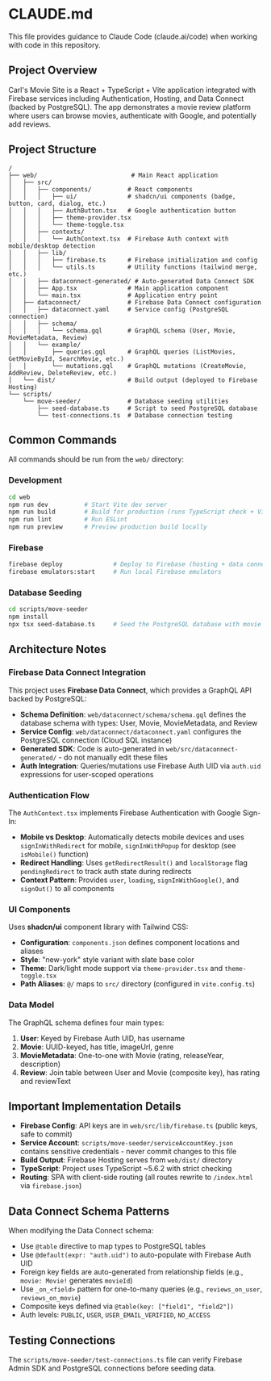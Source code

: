 # CLAUDE.md

This file provides guidance to Claude Code (claude.ai/code) when working with code in this repository.

## Project Overview

Carl's Movie Site is a React + TypeScript + Vite application integrated with Firebase services including Authentication, Hosting, and Data Connect (backed by PostgreSQL). The app demonstrates a movie review platform where users can browse movies, authenticate with Google, and potentially add reviews.

## Project Structure

```
/
├── web/                          # Main React application
│   ├── src/
│   │   ├── components/          # React components
│   │   │   ├── ui/              # shadcn/ui components (badge, button, card, dialog, etc.)
│   │   │   ├── AuthButton.tsx   # Google authentication button
│   │   │   ├── theme-provider.tsx
│   │   │   └── theme-toggle.tsx
│   │   ├── contexts/
│   │   │   └── AuthContext.tsx  # Firebase Auth context with mobile/desktop detection
│   │   ├── lib/
│   │   │   ├── firebase.ts      # Firebase initialization and config
│   │   │   └── utils.ts         # Utility functions (tailwind merge, etc.)
│   │   ├── dataconnect-generated/ # Auto-generated Data Connect SDK
│   │   ├── App.tsx              # Main application component
│   │   └── main.tsx             # Application entry point
│   ├── dataconnect/             # Firebase Data Connect configuration
│   │   ├── dataconnect.yaml     # Service config (PostgreSQL connection)
│   │   ├── schema/
│   │   │   └── schema.gql       # GraphQL schema (User, Movie, MovieMetadata, Review)
│   │   └── example/
│   │       ├── queries.gql      # GraphQL queries (ListMovies, GetMovieById, SearchMovie, etc.)
│   │       └── mutations.gql    # GraphQL mutations (CreateMovie, AddReview, DeleteReview, etc.)
│   └── dist/                    # Build output (deployed to Firebase Hosting)
└── scripts/
    └── move-seeder/             # Database seeding utilities
        ├── seed-database.ts     # Script to seed PostgreSQL database
        └── test-connections.ts  # Database connection testing
```

## Common Commands

All commands should be run from the `web/` directory:

### Development
```bash
cd web
npm run dev          # Start Vite dev server
npm run build        # Build for production (runs TypeScript check + Vite build)
npm run lint         # Run ESLint
npm run preview      # Preview production build locally
```

### Firebase
```bash
firebase deploy              # Deploy to Firebase (hosting + data connect)
firebase emulators:start     # Run local Firebase emulators
```

### Database Seeding
```bash
cd scripts/move-seeder
npm install
npx tsx seed-database.ts     # Seed the PostgreSQL database with movie data
```

## Architecture Notes

### Firebase Data Connect Integration

This project uses **Firebase Data Connect**, which provides a GraphQL API backed by PostgreSQL:

- **Schema Definition**: `web/dataconnect/schema/schema.gql` defines the database schema with types: User, Movie, MovieMetadata, and Review
- **Service Config**: `web/dataconnect/dataconnect.yaml` configures the PostgreSQL connection (Cloud SQL instance)
- **Generated SDK**: Code is auto-generated in `web/src/dataconnect-generated/` - do not manually edit these files
- **Auth Integration**: Queries/mutations use Firebase Auth UID via `auth.uid` expressions for user-scoped operations

### Authentication Flow

The `AuthContext.tsx` implements Firebase Authentication with Google Sign-In:

- **Mobile vs Desktop**: Automatically detects mobile devices and uses `signInWithRedirect` for mobile, `signInWithPopup` for desktop (see `isMobile()` function)
- **Redirect Handling**: Uses `getRedirectResult()` and `localStorage` flag `pendingRedirect` to track auth state during redirects
- **Context Pattern**: Provides `user`, `loading`, `signInWithGoogle()`, and `signOut()` to all components

### UI Components

Uses **shadcn/ui** component library with Tailwind CSS:

- **Configuration**: `components.json` defines component locations and aliases
- **Style**: "new-york" style variant with slate base color
- **Theme**: Dark/light mode support via `theme-provider.tsx` and `theme-toggle.tsx`
- **Path Aliases**: `@/` maps to `src/` directory (configured in `vite.config.ts`)

### Data Model

The GraphQL schema defines four main types:

1. **User**: Keyed by Firebase Auth UID, has username
2. **Movie**: UUID-keyed, has title, imageUrl, genre
3. **MovieMetadata**: One-to-one with Movie (rating, releaseYear, description)
4. **Review**: Join table between User and Movie (composite key), has rating and reviewText

## Important Implementation Details

- **Firebase Config**: API keys are in `web/src/lib/firebase.ts` (public keys, safe to commit)
- **Service Account**: `scripts/move-seeder/serviceAccountKey.json` contains sensitive credentials - never commit changes to this file
- **Build Output**: Firebase Hosting serves from `web/dist/` directory
- **TypeScript**: Project uses TypeScript ~5.6.2 with strict checking
- **Routing**: SPA with client-side routing (all routes rewrite to `/index.html` via `firebase.json`)

## Data Connect Schema Patterns

When modifying the Data Connect schema:

- Use `@table` directive to map types to PostgreSQL tables
- Use `@default(expr: "auth.uid")` to auto-populate with Firebase Auth UID
- Foreign key fields are auto-generated from relationship fields (e.g., `movie: Movie!` generates `movieId`)
- Use `_on_<field>` pattern for one-to-many queries (e.g., `reviews_on_user`, `reviews_on_movie`)
- Composite keys defined via `@table(key: ["field1", "field2"])`
- Auth levels: `PUBLIC`, `USER`, `USER_EMAIL_VERIFIED`, `NO_ACCESS`

## Testing Connections

The `scripts/move-seeder/test-connections.ts` file can verify Firebase Admin SDK and PostgreSQL connections before seeding data.
